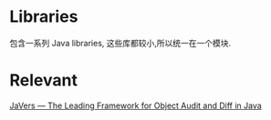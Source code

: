 # Libraries

包含一系列 Java libraries, 这些库都较小,所以统一在一个模块.

# Relevant

[JaVers — The Leading Framework for Object Audit and Diff in Java](https://javers.org/)
